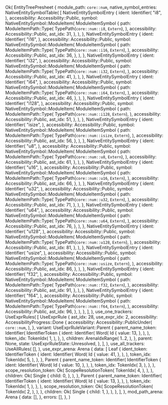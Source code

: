 Ok(
    EntityTreePresheet {
        module_path: `core::num`,
        native_symbol_entries: NativeEntitySymbolTable(
            [
                NativeEntitySymbolEntry {
                    ident: Identifier(
                        "i8",
                    ),
                    accessibility: Accessibility::Public,
                    symbol: NativeEntitySymbol::ModuleItem(
                        ModuleItemSymbol {
                            path: ModuleItemPath::Type(
                                TypePath(`core::num::i8`, `Extern`),
                            ),
                            accessibility: Accessibility::Public,
                            ast_idx: 31,
                        },
                    ),
                },
                NativeEntitySymbolEntry {
                    ident: Identifier(
                        "i16",
                    ),
                    accessibility: Accessibility::Public,
                    symbol: NativeEntitySymbol::ModuleItem(
                        ModuleItemSymbol {
                            path: ModuleItemPath::Type(
                                TypePath(`core::num::i16`, `Extern`),
                            ),
                            accessibility: Accessibility::Public,
                            ast_idx: 36,
                        },
                    ),
                },
                NativeEntitySymbolEntry {
                    ident: Identifier(
                        "i32",
                    ),
                    accessibility: Accessibility::Public,
                    symbol: NativeEntitySymbol::ModuleItem(
                        ModuleItemSymbol {
                            path: ModuleItemPath::Type(
                                TypePath(`core::num::i32`, `Extern`),
                            ),
                            accessibility: Accessibility::Public,
                            ast_idx: 41,
                        },
                    ),
                },
                NativeEntitySymbolEntry {
                    ident: Identifier(
                        "i64",
                    ),
                    accessibility: Accessibility::Public,
                    symbol: NativeEntitySymbol::ModuleItem(
                        ModuleItemSymbol {
                            path: ModuleItemPath::Type(
                                TypePath(`core::num::i64`, `Extern`),
                            ),
                            accessibility: Accessibility::Public,
                            ast_idx: 46,
                        },
                    ),
                },
                NativeEntitySymbolEntry {
                    ident: Identifier(
                        "i128",
                    ),
                    accessibility: Accessibility::Public,
                    symbol: NativeEntitySymbol::ModuleItem(
                        ModuleItemSymbol {
                            path: ModuleItemPath::Type(
                                TypePath(`core::num::i128`, `Extern`),
                            ),
                            accessibility: Accessibility::Public,
                            ast_idx: 51,
                        },
                    ),
                },
                NativeEntitySymbolEntry {
                    ident: Identifier(
                        "isize",
                    ),
                    accessibility: Accessibility::Public,
                    symbol: NativeEntitySymbol::ModuleItem(
                        ModuleItemSymbol {
                            path: ModuleItemPath::Type(
                                TypePath(`core::num::isize`, `Extern`),
                            ),
                            accessibility: Accessibility::Public,
                            ast_idx: 56,
                        },
                    ),
                },
                NativeEntitySymbolEntry {
                    ident: Identifier(
                        "u8",
                    ),
                    accessibility: Accessibility::Public,
                    symbol: NativeEntitySymbol::ModuleItem(
                        ModuleItemSymbol {
                            path: ModuleItemPath::Type(
                                TypePath(`core::num::u8`, `Extern`),
                            ),
                            accessibility: Accessibility::Public,
                            ast_idx: 61,
                        },
                    ),
                },
                NativeEntitySymbolEntry {
                    ident: Identifier(
                        "u16",
                    ),
                    accessibility: Accessibility::Public,
                    symbol: NativeEntitySymbol::ModuleItem(
                        ModuleItemSymbol {
                            path: ModuleItemPath::Type(
                                TypePath(`core::num::u16`, `Extern`),
                            ),
                            accessibility: Accessibility::Public,
                            ast_idx: 66,
                        },
                    ),
                },
                NativeEntitySymbolEntry {
                    ident: Identifier(
                        "u32",
                    ),
                    accessibility: Accessibility::Public,
                    symbol: NativeEntitySymbol::ModuleItem(
                        ModuleItemSymbol {
                            path: ModuleItemPath::Type(
                                TypePath(`core::num::u32`, `Extern`),
                            ),
                            accessibility: Accessibility::Public,
                            ast_idx: 71,
                        },
                    ),
                },
                NativeEntitySymbolEntry {
                    ident: Identifier(
                        "u64",
                    ),
                    accessibility: Accessibility::Public,
                    symbol: NativeEntitySymbol::ModuleItem(
                        ModuleItemSymbol {
                            path: ModuleItemPath::Type(
                                TypePath(`core::num::u64`, `Extern`),
                            ),
                            accessibility: Accessibility::Public,
                            ast_idx: 76,
                        },
                    ),
                },
                NativeEntitySymbolEntry {
                    ident: Identifier(
                        "u128",
                    ),
                    accessibility: Accessibility::Public,
                    symbol: NativeEntitySymbol::ModuleItem(
                        ModuleItemSymbol {
                            path: ModuleItemPath::Type(
                                TypePath(`core::num::u128`, `Extern`),
                            ),
                            accessibility: Accessibility::Public,
                            ast_idx: 81,
                        },
                    ),
                },
                NativeEntitySymbolEntry {
                    ident: Identifier(
                        "usize",
                    ),
                    accessibility: Accessibility::Public,
                    symbol: NativeEntitySymbol::ModuleItem(
                        ModuleItemSymbol {
                            path: ModuleItemPath::Type(
                                TypePath(`core::num::usize`, `Extern`),
                            ),
                            accessibility: Accessibility::Public,
                            ast_idx: 86,
                        },
                    ),
                },
                NativeEntitySymbolEntry {
                    ident: Identifier(
                        "f32",
                    ),
                    accessibility: Accessibility::Public,
                    symbol: NativeEntitySymbol::ModuleItem(
                        ModuleItemSymbol {
                            path: ModuleItemPath::Type(
                                TypePath(`core::num::f32`, `Extern`),
                            ),
                            accessibility: Accessibility::Public,
                            ast_idx: 91,
                        },
                    ),
                },
                NativeEntitySymbolEntry {
                    ident: Identifier(
                        "f64",
                    ),
                    accessibility: Accessibility::Public,
                    symbol: NativeEntitySymbol::ModuleItem(
                        ModuleItemSymbol {
                            path: ModuleItemPath::Type(
                                TypePath(`core::num::f64`, `Extern`),
                            ),
                            accessibility: Accessibility::Public,
                            ast_idx: 96,
                        },
                    ),
                },
            ],
        ),
        use_one_trackers: UseExprRules(
            [
                UseExprRule {
                    ast_idx: 28,
                    use_expr_idx: 2,
                    accessibility: AccessibilityProgress::Done {
                        accessibility: Accessibility::PublicUnder(
                            `core::num`,
                        ),
                    },
                    variant: UseExprRuleVariant::Parent {
                        parent_name_token: Identifier(
                            IdentifierToken {
                                ident: Identifier(
                                    Word(
                                        Id {
                                            value: 13,
                                        },
                                    ),
                                ),
                                token_idx: TokenIdx(
                                    1,
                                ),
                            },
                        ),
                        children: ArenaIdxRange(
                            1..2,
                        ),
                    },
                    parent: None,
                    state: UseExprRuleState::Unresolved,
                },
            ],
        ),
        use_all_trackers: UseAllRules(
            [],
        ),
        use_expr_arena: Arena {
            data: [
                Leaf {
                    ident_token: IdentifierToken {
                        ident: Identifier(
                            Word(
                                Id {
                                    value: 41,
                                },
                            ),
                        ),
                        token_idx: TokenIdx(
                            5,
                        ),
                    },
                },
                Parent {
                    parent_name_token: Identifier(
                        IdentifierToken {
                            ident: Identifier(
                                Word(
                                    Id {
                                        value: 10,
                                    },
                                ),
                            ),
                            token_idx: TokenIdx(
                                3,
                            ),
                        },
                    ),
                    scope_resolution_token: Ok(
                        ScopeResolutionToken(
                            TokenIdx(
                                4,
                            ),
                        ),
                    ),
                    children: Ok(
                        Single {
                            child: 0,
                        },
                    ),
                },
                Parent {
                    parent_name_token: Identifier(
                        IdentifierToken {
                            ident: Identifier(
                                Word(
                                    Id {
                                        value: 13,
                                    },
                                ),
                            ),
                            token_idx: TokenIdx(
                                1,
                            ),
                        },
                    ),
                    scope_resolution_token: Ok(
                        ScopeResolutionToken(
                            TokenIdx(
                                2,
                            ),
                        ),
                    ),
                    children: Ok(
                        Single {
                            child: 1,
                        },
                    ),
                },
            ],
        },
        mod_path_arena: Arena {
            data: [],
        },
        errors: [],
    },
)